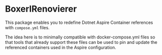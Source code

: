 # BoxerlRenovierer

This package enables you to redefine Dotnet Aspire Container references with 
`compose.yml` files.

The idea here is to minimally compatible with docker-compose.yml files so
that tools that already support these files can be used to 
pin and update the referenced containers used in the Aspire configuration.

